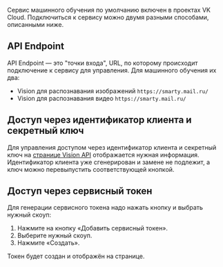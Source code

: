 Сервис машинного обучения по умолчанию включен в проектах VK Cloud. Подключиться к сервису можно двумя разными способами, описанными ниже.

## API Endpoint

API Endpoint — это "точки входа", URL, по которому происходит подключение к сервису для управления. Для машинного обучения их два:

- Vision для распознавания изображений `https://smarty.mail.ru/`
- Vision для распознавания видео `https://smarty.mail.ru/`

## Доступ через идентификатор клиента и секретный ключ

Для управления доступом через идентификатор клиента и секретный ключ на [странице Vision API](https://mcs.mail.ru/app/services/machinelearning/vision/access/) отображается нужная информация. Идентификатор клиента уже сгенерирован и замене не подлежит, а ключ можно перевыпустить соответствующей кнопкой.

## Доступ через сервисный токен

Для генерации сервисного токена надо нажать кнопку и выбрать нужный скоуп:

1. Нажмите на кнопку «Добавить сервисный токен».
2. Выберите нужный скоуп.
3. Нажмите «Создать».

Токен будет создан и отображён на странице.

